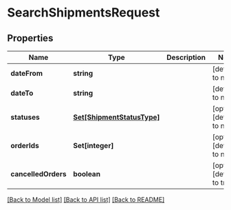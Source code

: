 # SearchShipmentsRequest

## Properties
Name | Type | Description | Notes
------------ | ------------- | ------------- | -------------
**dateFrom** | **string** |  | [default to null]
**dateTo** | **string** |  | [default to null]
**statuses** | [**Set[ShipmentStatusType]**](ShipmentStatusType.md) |  | [optional] [default to null]
**orderIds** | **Set[integer]** |  | [optional] [default to null]
**cancelledOrders** | **boolean** |  | [optional] [default to true]

[[Back to Model list]](../README.md#documentation-for-models) [[Back to API list]](../README.md#documentation-for-api-endpoints) [[Back to README]](../README.md)


